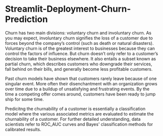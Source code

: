# Streamlit-Deployment-Churn-Prediction
Churn has two main divisions: voluntary churn and involuntary churn. As you may expect, involuntary churn signifies the loss of a customer due to forces beyond the company’s control (such as death or natural disasters). Voluntary churn is of the greatest interest to businesses because they can control the factors of influence. But churn doesn’t only refer to a customer’s decision to take their business elsewhere. It also entails a subset known as partial churn, which describes customers who downgrade their services, fall behind on their bills, and generally become less profitable customers.

Past churn models have shown that customers rarely leave because of one singular event. More often their disenchantment with an organization grows over time due to a buildup of unsatisfying and frustrating events. By the time a competing offer comes around, customers have been ready to jump ship for some time.

Predicitng the churnability of a customer is essentially a classification model where the various associated metrics are evaluated to estimate the churnability of a customer. For further detailed understanding, data scientists refer to ROC_AUC curves and Bayes' classification methods for calibrated results.
